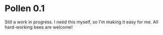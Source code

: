 # Pollen 0.1

Still a work in progress. I need this myself, so I'm making it easy for me. All hard-working bees are welcome!
